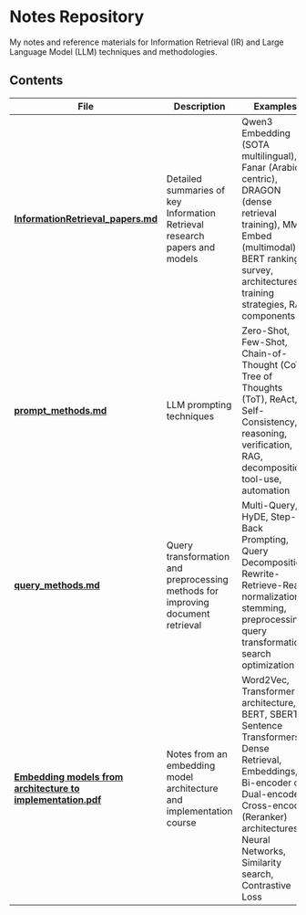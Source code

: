 # Notes Repository

My notes and reference materials for Information Retrieval (IR) and Large Language Model (LLM) techniques and methodologies.

## Contents

| File | Description | Examples|
|------|-------------|-------------------|
| [**InformationRetrieval_papers.md**](./InformationRetrieval_papers.md) | Detailed summaries of key Information Retrieval research papers and models | Qwen3 Embedding (SOTA multilingual), Fanar (Arabic-centric), DRAGON (dense retrieval training), MM-Embed (multimodal), BERT ranking survey, architectures, training strategies, RAG components |
| [**prompt_methods.md**](./prompt_methods.md) | LLM prompting techniques | Zero-Shot, Few-Shot, Chain-of-Thought (CoT), Tree of Thoughts (ToT), ReAct, Self-Consistency, reasoning, verification, RAG, decomposition, tool-use, automation |
| [**query_methods.md**](./query_methods.md) | Query transformation and preprocessing methods for improving document retrieval | Multi-Query, HyDE, Step-Back Prompting, Query Decomposition, Rewrite-Retrieve-Read, normalization, stemming, preprocessing, query transformation, search optimization |
| [**Embedding models from architecture to implementation.pdf**](./Embedding%20models%20from%20architecture%20to%20implementation.pdf) | Notes from an embedding model architecture and implementation course | Word2Vec, Transformer architecture, BERT, SBERT, Sentence Transformers, Dense Retrieval, Embeddings, Bi-encoder or Dual-encoder, Cross-encoder (Reranker) architectures, Neural Networks, Similarity search, Contrastive Loss |

